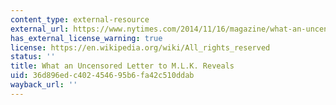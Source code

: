 ```yaml
---
content_type: external-resource
external_url: https://www.nytimes.com/2014/11/16/magazine/what-an-uncensored-letter-to-mlk-reveals.html
has_external_license_warning: true
license: https://en.wikipedia.org/wiki/All_rights_reserved
status: ''
title: What an Uncensored Letter to M.L.K. Reveals
uid: 36d896ed-c402-4546-95b6-fa42c510ddab
wayback_url: ''
---
```

